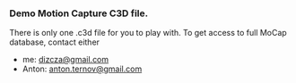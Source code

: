 ### Demo Motion Capture C3D file.

There is only one .c3d file for you to play with. To get access to full MoCap database, contact either

* me: dizcza@gmail.com
* Anton: anton.ternov@gmail.com
